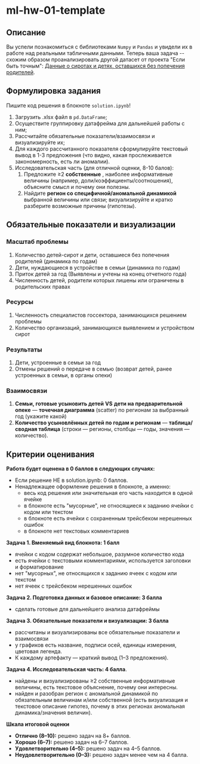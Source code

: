 # ml-hw-01-template

## Описание

Вы успели познакомиться с библиотеками `Numpy` и `Pandas` и увидели их в работе над реальными табличными данными. Теперь ваша задача -- схожим образом проанализировать другой датасет от проекта "Если быть точным": [Данные о сиротах и детях, оставшихся без попечения родителей](https://tochno.st/datasets/orphans).

## Формулировка задания

Пишите код решения в блокноте `solution.ipynb`!

1. Загрузить .xlsx файл в `pd.DataFrame`;
2. Осуществите группировку датафрейма для дальнейшей работы с ним;
3. Рассчитайте обязательные показатели/взаимосвязи и визуализируйте их;
4. Для каждого рассчитанного показателя сформулируйте текстовый вывод в 1-3 предложения (что видно, какая прослеживается закономерность, есть ли аномалии).
5. Исследовательская часть (для отличной оценки, 8-10 балов):
   1. Предложите ≥2  **собственные** , наиболее информативные величины (например, доли/коэффициенты/соотношения), объясните смысл и почему они полезны.
   2. Найдите **регион со специфичной/аномальной динамикой** выбранной величины или связи; визуализируйте и кратко разберите возможные причины (гипотезы).

## Обязательные показатели и визуализации

### Масштаб проблемы

1. Количество детей-сирот и дети, оставшиеся без попечения родителей (динамика по годам)
2. Дети, нуждающиеся в устройстве в семьи (динамика по годам)
3. Приток детей за год (Выявлены и учтены на конец отчетного года)
4. Численность детей, родители которых лишены или ограничены в родительских правах

### Ресурсы

1. Численность специалистов госсектора, занимающихся решением проблемы
2. Количество организаций, занимающихся выявлением и устройством сирот

### Результаты

1. Дети, устроенные в семьи за год
2. Отмены решений о передаче в семью (возврат детей, ранее устроенных в семьи, в органы опеки)

### Взаимосвязи

1. **Семьи, готовые усыновить детей** **VS** **дети на предварительной опеке** — **точечная диаграмма** (scatter) по регионам за выбранный год (укажите какой)
2. **Количество усыновлённых детей по годам и регионам** — **таблица/сводная таблица** (строки — регионы, столбцы — годы, значения — количество).

## Критерии оценивания

**Работа будет оценена в 0 баллов в следующих случаях:**
- Если решение НЕ в solution.ipynb: 0 баллов.
- Ненадлежащее оформление решения в блокноте, а именно:
  - весь код решения  или значительная его часть находится в одной ячейке
  - в блокноте есть "мусорные", не относящиеся к заданию ячейки с кодом или текстом
  - в блокноте есть ячейки с сохраненным трейсбеком нерешенных ошибок
  - в блокноте нет текстовых комментариев


**Задача 1. Вменяемый вид блокнота: 1 балл**

* ячейки с кодом содержат небольшое, разумное количество кода
* есть ячейки с текстовыми комментариями, используется заголовки и форматирование
* нет "мусорных", не относящихся к заданию ячеек с кодом или текстом
* нет ячеек с трейсбеком нерешенных ошибок

**Задача 2. Подготовка данных и базовое описание: 3 балла**

* сделать готовые для дальнейшего анализа датафреймы

**Задача 3. Обязательные показатели и визуализации: 3 балла**

* рассчитаны и визуализированы все обязательные показатели и взаимосвязи
* у графиков есть название, подписи осей, единицы измерения, цветовая легенда.
* К каждому артефакту — краткий вывод (1–3 предложения).

**Задача 4. Исследовательская часть: 4 балла**.

* найдены и визуализированы ≥2 собственные информативные величины, есть текстовое объяснение, почему они интересны.
* найден и разобран регион с аномальной динамикой по обязательным величинам и/или собственной (есть визуализация и текстовое описание гипотез, почему в этих регионах аномальная динамика/значения величин).

**Шкала итоговой оценки**

* **Отлично (8–10):** решено задач на 8+ баллов.
* **Хорошо (6–7):** решено задач на 6–7 баллов.
* **Удовлетворительно (4–5):** решено задач на 4–5 баллов.
* **Неудовлетворительно (0–3):** решено задач менее чем на 4 балла.
